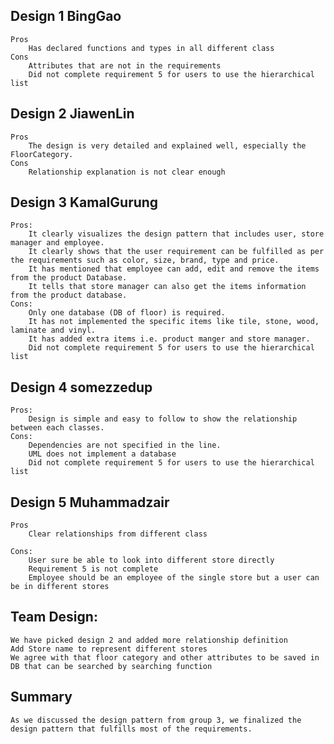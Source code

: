 ## Design 1 BingGao

	Pros
        Has declared functions and types in all different class
	Cons
        Attributes that are not in the requirements
        Did not complete requirement 5 for users to use the hierarchical list

## Design 2 JiawenLin

	Pros
        The design is very detailed and explained well, especially the FloorCategory.	
	Cons
		Relationship explanation is not clear enough

## Design 3 KamalGurung

    Pros:
        It clearly visualizes the design pattern that includes user, store manager and employee.
        It clearly shows that the user requirement can be fulfilled as per the requirements such as color, size, brand, type and price.
        It has mentioned that employee can add, edit and remove the items from the product Database.
        It tells that store manager can also get the items information from the product database. 
    Cons:
        Only one database (DB of floor) is required.
        It has not implemented the specific items like tile, stone, wood, laminate and vinyl.
        It has added extra items i.e. product manger and store manager.
        Did not complete requirement 5 for users to use the hierarchical list

## Design 4 somezzedup

    Pros: 
        Design is simple and easy to follow to show the relationship between each classes. 
    Cons: 
        Dependencies are not specified in the line.
        UML does not implement a database
        Did not complete requirement 5 for users to use the hierarchical list

## Design 5 Muhammadzair
    Pros
        Clear relationships from different class
        
    Cons: 
        User sure be able to look into different store directly
        Requirement 5 is not complete
        Employee should be an employee of the single store but a user can be in different stores

## Team Design:

    We have picked design 2 and added more relationship definition
    Add Store name to represent different stores
    We agree with that floor category and other attributes to be saved in DB that can be searched by searching function



## Summary

    As we discussed the design pattern from group 3, we finalized the design pattern that fulfills most of the requirements.
